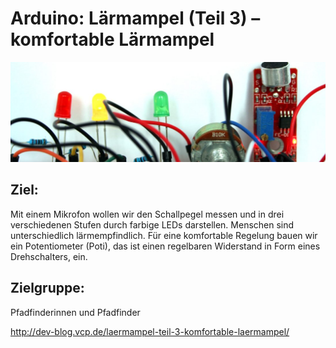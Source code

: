 # Arduino: Lärmampel (Teil 3) – komfortable Lärmampel

![](/images/IMG_5656_Beitragsbild-1102x350.jpg)

## Ziel:
Mit einem Mikrofon wollen wir den Schallpegel messen und in drei verschiedenen Stufen durch farbige LEDs darstellen. Menschen sind unterschiedlich lärmempfindlich. Für eine komfortable Regelung bauen wir ein Potentiometer (Poti), das ist einen regelbaren Widerstand in Form eines Drehschalters, ein.

## Zielgruppe:
Pfadfinderinnen und Pfadfinder

http://dev-blog.vcp.de/laermampel-teil-3-komfortable-laermampel/
